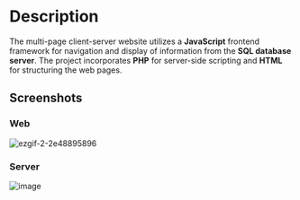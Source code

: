 # Description
The multi-page client-server website utilizes a **JavaScript** frontend framework for navigation and display of information from the **SQL database server**. The project incorporates **PHP** for server-side scripting and **HTML** for structuring the web pages.

## Screenshots

### Web
![ezgif-2-2e48895896](https://github.com/Nanisong/at2-mainFinal/assets/124329841/5e9f26a7-10be-40df-a330-b7b15d23aea4)
### Server
![image](https://github.com/Nanisong/at2-mainFinal/assets/124329841/f0bdfe2a-6ab2-425e-976b-feb89496c387)
